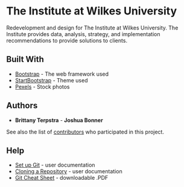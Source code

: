 # The Institute at Wilkes University

Redevelopment and design for The Institute at Wilkes University. The Institute provides data, analysis, strategy, and implementation recommendations to provide solutions to clients.

## Built With

* [Bootstrap](https://getbootstrap.com/) - The web framework used
* [StartBootstrap](https://startbootstrap.com/template-overviews/small-business/) - Theme used
* [Pexels](https://www.pexels.com/) - Stock photos

## Authors

* **Brittany Terpstra** - **Joshua Bonner**

See also the list of [contributors](https://github.com/your/project/contributors) who participated in this project.

## Help

* [Set up Git](https://help.github.com/articles/set-up-git/) - user documentation
* [Cloning a Repository](https://help.github.com/articles/cloning-a-repository/) - user documentation
* [Git Cheat Sheet](https://www.atlassian.com/git/tutorials/atlassian-git-cheatsheet) - downloadable .PDF
